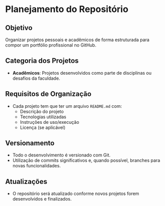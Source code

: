 # Planejamento do Repositório

## Objetivo
Organizar projetos pessoais e acadêmicos de forma estruturada para compor um portfólio profissional no GitHub.

## Categoria dos Projetos

- **Acadêmicos**: Projetos desenvolvidos como parte de disciplinas ou desafios da faculdade.

## Requisitos de Organização

- Cada projeto tem que ter um arquivo `README.md` com:
  - Descrição do projeto
  - Tecnologias utilizadas
  - Instruções de uso/execução
  - Licença (se aplicável)

## Versionamento

- Todo o desenvolvimento é versionado com Git.
- Utilização de commits significativos e, quando possível, branches para novas funcionalidades.

## Atualizações

- O repositório será atualizado conforme novos projetos forem desenvolvidos e finalizados.

